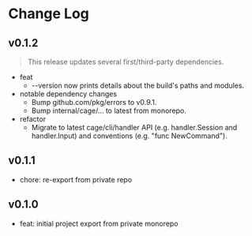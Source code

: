 # Change Log

## v0.1.2

> This release updates several first/third-party dependencies.

- feat
  - --version now prints details about the build's paths and modules.
- notable dependency changes
  - Bump github.com/pkg/errors to v0.9.1.
  - Bump internal/cage/... to latest from monorepo.
- refactor
  - Migrate to latest cage/cli/handler API (e.g. handler.Session and handler.Input) and conventions (e.g. "func NewCommand").

## v0.1.1

- chore: re-export from private repo

## v0.1.0

- feat: initial project export from private monorepo
